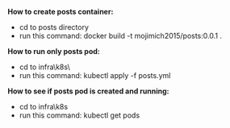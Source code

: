 
**How to create posts container:**
- cd to posts directory
- run this command: docker build -t mojimich2015/posts:0.0.1 .

**How to run only posts pod:**
- cd to infra\k8s\
- run this command: kubectl apply -f posts.yml

**How to see if posts pod is created and running:**
- cd to infra\k8s
- run this command: kubectl get pods